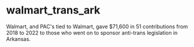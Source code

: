 # walmart_trans_ark
Walmart, and PAC's tied to Walmart, gave $71,600 in 51 contributions from 2018 to 2022 to those who went on to sponsor anti-trans legislation in Arkansas.
